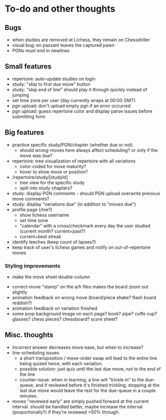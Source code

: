 # To-do and other thoughts

## Bugs

* when studies are removed at Lichess, they remain on Chessdriller
* visual bug: en passant leaves the captured pawn
* PGNs must end in newlines

## Small features

* repertoire: auto-update studies on login 
* study: "skip to first due move" button
* study: "skip end of line" should play it through quickly instead of jumping
* set time zone per user (day currently wraps at 00:00 GMT)
* pgn upload: don't upload empty pgn if an error occurred
* pgn upload: guess repertoire color and display parse issues before submitting form


## Big features

* practice specific study/PGN/chapter (whether due or not)
    - should wrong-moves here always affect scheduling? or only if the move was due?
* repertoire: tree visualization of repertoire with all variations
    - color-coded for move maturity?
    - hover to show move or position?
* /repertoire/study/[studyId]
    - tree view for the specific study
    - split into study chapters?
* study: display PGN comments
        - should PGN upload overwrite previous move comments?
* study: display "variations due" (in addition to "moves due")
* profile page (/me?)
    - show lichess username
    - set time zone
    - "calendar" with a cross/checkmark every day the user studied (current month? current+past?)
    - current+best streak
* identify leeches (keep count of lapses?)
* keep track of user's lichess games and notify on out-of-repertoire moves


### Styling improvements

- make the move sheet double-column
* correct-move "stamp" on the a/h files makes the board zoom out slightly
* animation feedback on wrong move (board/piece shake? flash board reddish?)
* animation feedback on variation finished
* some prop background image on each page? book? pipe? coffe cup? glasses? chess pieces? chessboard? score sheet?

## Misc. thoughts

* incorrect answer decreases move ease, but when to increase?
* line-scheduling issues
    - a short transposition / move-order swap will lead to the entire line being quized twice, with each variation.
    - possible solution: just quiz until the last due move, not to the end of the line 
    - counter-issue: when in learning, a line will "trickle in" to the due-queue, and if reviewed before it's finished trickling, stopping at the last due move would leave the rest for the due-queue in a couple minutes.
* moves "reviewed early" are simply pushed forward at the current interval. should be handled better, maybe increase the interval (proportionally?) if they're reviewed >50% through.
